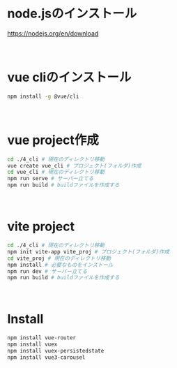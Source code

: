 # node.jsのインストール

https://nodejs.org/en/download

<br>

# vue cliのインストール

```sh
npm install -g @vue/cli
```

<br>

# vue project作成

```sh
cd ./4_cli # 現在のディレクトリ移動
vue create vue_cli # プロジェクト(フォルダ)作成
cd vue_cli # 現在のディレクトリ移動
npm run serve # サーバー立てる
npm run build # buildファイルを作成する
```

<br>

# vite project

```sh
cd ./4_cli # 現在のディレクトリ移動
npm init vite-app vite_proj # プロジェクト(フォルダ)作成
cd vite_proj # 現在のディレクトリ移動
npm install # 必要なものをインストール
npm run dev # サーバー立てる
npm run build # buildファイルを作成する
```

<br>

# Install

```sh
npm install vue-router
npm install vuex
npm install vuex-persistedstate
npm install vue3-carousel
```

